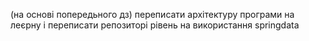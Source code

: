 (на основі попередьного дз)
переписати архітектуру програми на леєрну і переписати репозиторі рівень на використання springdata
